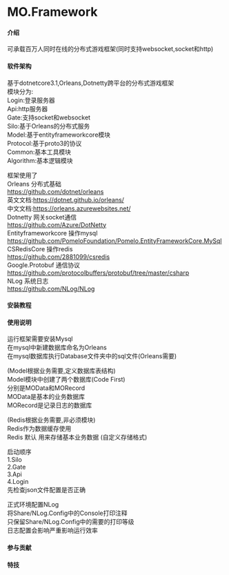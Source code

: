 # MO.Framework

#### 介绍
可承载百万人同时在线的分布式游戏框架(同时支持websocket,socket和http)  

#### 软件架构
基于dotnetcore3.1,Orleans,Dotnetty跨平台的分布式游戏框架  
模块分为:  
Login:登录服务器  
Api:http服务器  
Gate:支持socket和websocket  
Silo:基于Orleans的分布式服务  
Model:基于entityframeworkcore模块  
Protocol:基于proto3的协议  
Common:基本工具模块  
Algorithm:基本逻辑模块  

框架使用了  
Orleans 分布式基础  
https://github.com/dotnet/orleans  
英文文档:https://dotnet.github.io/orleans/  
中文文档:https://orleans.azurewebsites.net/  
Dotnetty 网关socket通信  
https://github.com/Azure/DotNetty  
Entityframeworkcore 操作mysql  
https://github.com/PomeloFoundation/Pomelo.EntityFrameworkCore.MySql
CSRedisCore 操作redis  
https://github.com/2881099/csredis  
Google.Protobuf 通信协议  
https://github.com/protocolbuffers/protobuf/tree/master/csharp  
NLog 系统日志  
https://github.com/NLog/NLog  
#### 安装教程


#### 使用说明
运行框架需要安装Mysql  
在mysql中新建数据库命名为Orleans  
在mysql数据库执行Database文件夹中的sql文件(Orleans需要)  

(Model根据业务需要,定义数据库表结构)  
Model模块中创建了两个数据库(Code First)  
分别是MOData和MORecord  
MOData是基本的业务数据库  
MORecord是记录日志的数据库  

(Redis根据业务需要,非必须模块)  
Redis作为数据缓存使用  
Redis 默认 用来存储基本业务数据  (自定义存储格式)


启动顺序  
1.Silo  
2.Gate  
3.Api  
4.Login  
先检查json文件配置是否正确  

正式环境配置NLog  
将Share/NLog.Config中的Console打印注释  
只保留Share/NLog.Config中的需要的打印等级  
日志配置会影响严重影响运行效率  

#### 参与贡献



#### 特技

